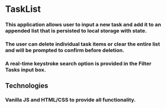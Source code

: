 # TaskList

### This application allows user to input a new task and add it to an appended list that is persisted to local storage with state.

### The user can delete individual task items or clear the entire list and will be prompted to confirm before deletion.

### A real-time keystroke search option is provided in the Filter Tasks input box.

## Technologies

### Vanilla JS and HTML/CSS to provide all functionality.
